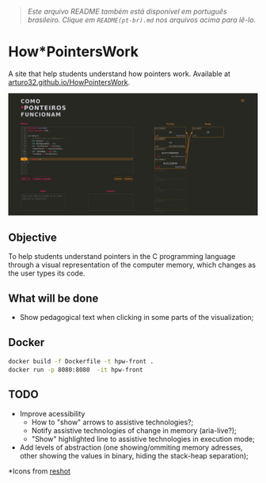 > *Este arquivo README também está disponível em português brasileiro. Clique em `README(pt-br).md` nos arquivos acima para lê-lo.*


# How\*PointersWork
A site that help students understand how pointers work. Available at <a href = "https://arturo32.github.io/HowPointersWork/">arturo32.github.io/HowPointersWork</a>.

<p align="center">
<img src="./images/main.png"
   alt="Screenshot of the site: code editor on the left, in the right a representation of a computer's memory is showing the variables and pointers in two columns: stack and heap."/>
</p>

## Objective
To help students understand pointers in the C programming language through a visual representation of the computer memory, which changes as the user types its code.


## What will be done
* Show pedagogical text when clicking in some parts of the visualization;


## Docker 

```bash
docker build -f Dockerfile -t hpw-front .
docker run -p 8080:8080  -it hpw-front
```

## TODO
- Improve acessibility
    - How to "show" arrows to assistive technologies?;
    - Notify assistive technologies of change in memory (aria-live?);
    - "Show" highlighted line to assistive technologies in execution mode;
- Add levels of abstraction (one showing/ommiting memory adresses, other showing the values in binary, hiding the stack-heap separation);

*Icons from [reshot](https://www.reshot.com)
